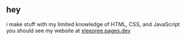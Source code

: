 ## hey

i make stuff with my limited knowledge of HTML, CSS, and JavaScript<br>
you should see my website at <a href="https://xleepree.pages.dev>">xleepree.pages.dev</a>
